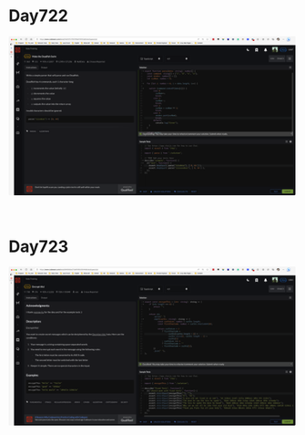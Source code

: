 # Day722

![day722](2307img.assets/day722.png)

&nbsp;

# Day723

![day723](2307img.assets/day723.png)
